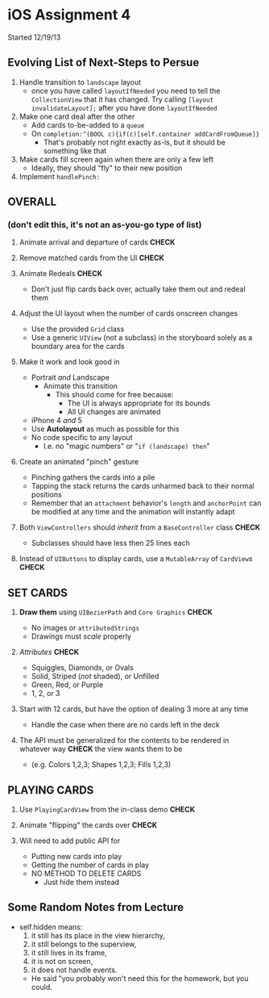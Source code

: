 iOS Assignment 4
================

Started 12/19/13

Evolving List of Next-Steps to Persue
-------------------------------------
1. Handle transition to `landscape` layout
    * once you have called `layoutIfNeeded` you need to tell the `CollectionView`
      that it has changed. Try calling `[layout invalidateLayout];` after you
      have done `layoutIfNeeded`
1. Make one card deal after the other
    * Add cards to-be-added to a `queue`
    * On `completion:^(BOOL c){if(c)[self.container addCardFromQueue]}`
        * That's probably not right exactly as-is, but it should be something like that
1. Make cards fill screen again when there are only a few left
    * Ideally, they should "fly" to their new position
1. Implement `handlePinch:`

OVERALL
-------
### (don't edit this, it's not an as-you-go type of list)
1. Animate arrival and departure of cards **CHECK**

2. Remove matched cards from the UI **CHECK**

3. Animate Redeals **CHECK**
    * Don't just flip cards back over, actually take them out and redeal them

4. Adjust the UI layout when the number of cards onscreen changes
    * Use the provided `Grid` class
    * Use a generic `UIView` (not a subclass) in the storyboard solely as a
      boundary area for the cards

5. Make it work and look good in
    * Portrait *and* Landscape
        * Animate this transition
            * This should come for free because:
                * The UI is always appropriate for its bounds
                * All UI changes are animated
    * iPhone 4 *and* 5
    * Use **Autolayout** as much as possible for this
    * No code specific to any layout
        * I.e. no "magic numbers" or "`if (landscape) then`"

6. Create an animated "pinch" gesture
    * Pinching gathers the cards into a pile
    * Tapping the stack returns the cards unharmed back to their normal positions
    * Remember that an `attachment` behavior's `length` and `anchorPoint` can be
      modified at any time and the animation will instantly adapt

7. Both `ViewControllers` should *inherit* from a `BaseController` class **CHECK**
    * Subclasses should have less then 25 lines each

8. Instead of `UIButtons` to display cards, use a `MutableArray` of `CardView`s **CHECK**



SET CARDS
---------
1. **Draw them** using `UIBezierPath` and `Core Graphics` **CHECK**
    * No images or `attributedStrings`
    * Drawings must *scale* properly

2. *Attributes* **CHECK**
    * Squiggles, Diamonds, or Ovals
    * Solid, Striped (*not* shaded), or Unfilled
    * Green, Red, or Purple
    * 1, 2, or 3

3. Start with 12 cards, but have the option of dealing 3 more at any time
    * Handle the case when there are no cards left in the deck

4. The API must be generalized for the contents to be rendered in whatever way **CHECK**
   the view wants them to be
    * (e.g. Colors 1,2,3; Shapes 1,2,3; Fills 1,2,3)


PLAYING CARDS
-------------
1. Use `PlayingCardView` from the in-class demo **CHECK**

2. Animate "flipping" the cards over **CHECK**

3. Will need to add public API for
    * Putting new cards into play
    * Getting the number of cards in play
    * NO METHOD TO DELETE CARDS
        * Just hide them instead

Some Random Notes from Lecture
-----------------------
* self.hidden means:
    1. it still has its place in the view hierarchy,
    2. it still belongs to the superview,
    3. it still lives in its frame,
    4. it is not on screen,
    5. it does not handle events.
    * He said "you probably won't need this for the homework, but you could.

